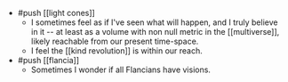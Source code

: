 - #push [[light cones]]
  - I sometimes feel as if I've seen what will happen, and I truly believe in it -- at least as a volume with non null metric in the [[multiverse]], likely reachable from our present time-space.
  - I feel the [[kind revolution]] is within our reach.
- #push [[flancia]]
  - Sometimes I wonder if all Flancians have visions.
